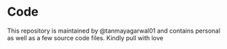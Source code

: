 # Code

This repository is maintained by @tanmayagarwal01 and contains personal as well as a few source code files. Kindly pull with love 
